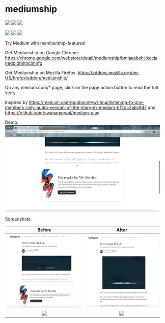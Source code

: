 # mediumship

[![](https://img.shields.io/chrome-web-store/v/bmiaaebehjjikccjanedpidhmpcbhnfg.svg)](https://chrome.google.com/webstore/detail/mediumship/bmiaaebehjjikccjanedpidhmpcbhnfg) [![](https://img.shields.io/chrome-web-store/rating/bmiaaebehjjikccjanedpidhmpcbhnfg.svg)](https://chrome.google.com/webstore/detail/mediumship/bmiaaebehjjikccjanedpidhmpcbhnfg) [![](https://img.shields.io/chrome-web-store/users/bmiaaebehjjikccjanedpidhmpcbhnfg.svg)](https://chrome.google.com/webstore/detail/mediumship/bmiaaebehjjikccjanedpidhmpcbhnfg)

[![](https://img.shields.io/amo/v/mediumship.svg)](https://addons.mozilla.org/en-US/firefox/addon/mediumship/) [![](https://img.shields.io/amo/rating/mediumship.svg)](https://addons.mozilla.org/en-US/firefox/addon/mediumship/) [![](https://img.shields.io/amo/users/mediumship.svg)](https://addons.mozilla.org/en-US/firefox/addon/mediumship/)

Try Medium with membership-features!

Get Mediumship on Google Chrome: https://chrome.google.com/webstore/detail/mediumship/bmiaaebehjjikccjanedpidhmpcbhnfg

Get Mediumship on Mozilla Firefox: https://addons.mozilla.org/en-US/firefox/addon/mediumship/

On any medium.com/* page, click on the page action button to read the full story.

Inspired by https://medium.com/bugbountywriteup/listening-to-any-members-only-audio-version-of-the-story-in-medium-bf2dc2abc8d7 and https://github.com/swapagarwal/medium-play

Demo: ![](demo.gif)

Screenshots:

Before                | After
:--------------------:|:-------------------:
![](mediumship-1.png) | ![](mediumship-2.png)
![](mediumship-3.png) | ![](mediumship-4.png)
